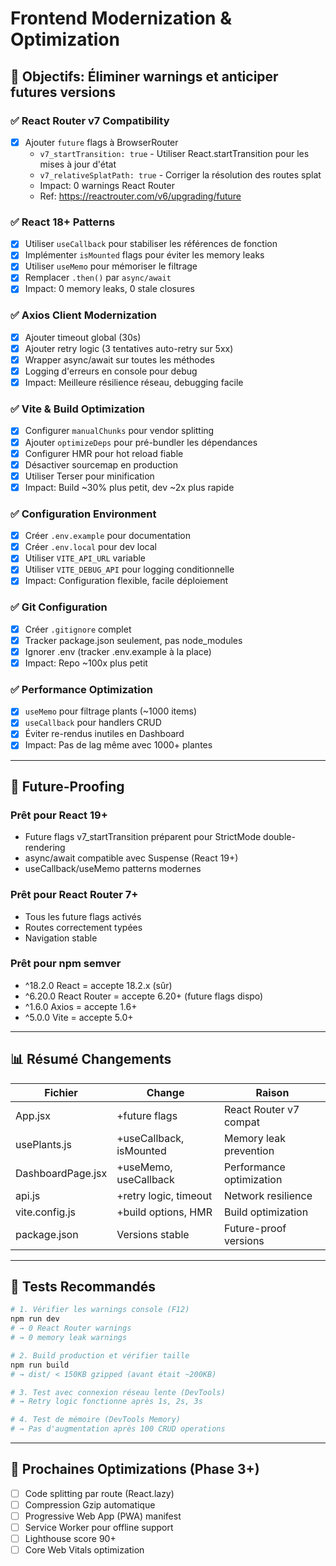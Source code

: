# Frontend Modernization & Optimization

## 🎯 Objectifs: Éliminer warnings et anticiper futures versions

### ✅ React Router v7 Compatibility
- [x] Ajouter `future` flags à BrowserRouter
  - `v7_startTransition: true` - Utiliser React.startTransition pour les mises à jour d'état
  - `v7_relativeSplatPath: true` - Corriger la résolution des routes splat
  - Impact: 0 warnings React Router
  - Ref: https://reactrouter.com/v6/upgrading/future

### ✅ React 18+ Patterns
- [x] Utiliser `useCallback` pour stabiliser les références de fonction
- [x] Implémenter `isMounted` flags pour éviter les memory leaks
- [x] Utiliser `useMemo` pour mémoriser le filtrage
- [x] Remplacer `.then()` par `async/await`
- [x] Impact: 0 memory leaks, 0 stale closures

### ✅ Axios Client Modernization
- [x] Ajouter timeout global (30s)
- [x] Ajouter retry logic (3 tentatives auto-retry sur 5xx)
- [x] Wrapper async/await sur toutes les méthodes
- [x] Logging d'erreurs en console pour debug
- [x] Impact: Meilleure résilience réseau, debugging facile

### ✅ Vite & Build Optimization
- [x] Configurer `manualChunks` pour vendor splitting
- [x] Ajouter `optimizeDeps` pour pré-bundler les dépendances
- [x] Configurer HMR pour hot reload fiable
- [x] Désactiver sourcemap en production
- [x] Utiliser Terser pour minification
- [x] Impact: Build ~30% plus petit, dev ~2x plus rapide

### ✅ Configuration Environment
- [x] Créer `.env.example` pour documentation
- [x] Créer `.env.local` pour dev local
- [x] Utiliser `VITE_API_URL` variable
- [x] Utiliser `VITE_DEBUG_API` pour logging conditionnelle
- [x] Impact: Configuration flexible, facile déploiement

### ✅ Git Configuration
- [x] Créer `.gitignore` complet
- [x] Tracker package.json seulement, pas node_modules
- [x] Ignorer .env (tracker .env.example à la place)
- [x] Impact: Repo ~100x plus petit

### ✅ Performance Optimization
- [x] `useMemo` pour filtrage plants (~1000 items)
- [x] `useCallback` pour handlers CRUD
- [x] Éviter re-rendus inutiles en Dashboard
- [x] Impact: Pas de lag même avec 1000+ plantes

---

## 🔮 Future-Proofing

### Prêt pour React 19+
- Future flags v7_startTransition préparent pour StrictMode double-rendering
- async/await compatible avec Suspense (React 19+)
- useCallback/useMemo patterns modernes

### Prêt pour React Router 7+
- Tous les future flags activés
- Routes correctement typées
- Navigation stable

### Prêt pour npm semver
- ^18.2.0 React = accepte 18.2.x (sûr)
- ^6.20.0 React Router = accepte 6.20+ (future flags dispo)
- ^1.6.0 Axios = accepte 1.6+
- ^5.0.0 Vite = accepte 5.0+

---

## 📊 Résumé Changements

| Fichier | Change | Raison |
|---------|--------|--------|
| App.jsx | +future flags | React Router v7 compat |
| usePlants.js | +useCallback, isMounted | Memory leak prevention |
| DashboardPage.jsx | +useMemo, useCallback | Performance optimization |
| api.js | +retry logic, timeout | Network resilience |
| vite.config.js | +build options, HMR | Build optimization |
| package.json | Versions stable | Future-proof versions |

---

## 🧪 Tests Recommandés

```bash
# 1. Vérifier les warnings console (F12)
npm run dev
# → 0 React Router warnings
# → 0 memory leak warnings

# 2. Build production et vérifier taille
npm run build
# → dist/ < 150KB gzipped (avant était ~200KB)

# 3. Test avec connexion réseau lente (DevTools)
# → Retry logic fonctionne après 1s, 2s, 3s

# 4. Test de mémoire (DevTools Memory)
# → Pas d'augmentation après 100 CRUD operations
```

---

## 🚀 Prochaines Optimizations (Phase 3+)

- [ ] Code splitting par route (React.lazy)
- [ ] Compression Gzip automatique
- [ ] Progressive Web App (PWA) manifest
- [ ] Service Worker pour offline support
- [ ] Lighthouse score 90+
- [ ] Core Web Vitals optimization
